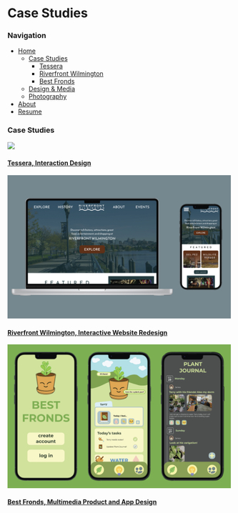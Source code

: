 # Case Studies

### Navigation
- [Home](Home_Content.md)
    - [Case Studies](CaseStudies_Content.md)
        - [Tessera](CS1_Tessera_Content.md)
        - [Riverfront Wilmington](CS2_RiverfrontWilm_Content.md)
        - [Best Fronds](CS3_BestFronds_Content.md)
    - [Design & Media](DesignAndMedia_Content.md)
    - [Photography](Photography_Content.md)
- [About](About_Content.md)
- [Resume](Resume_Content.md)


### Case Studies

<img src="../Images/Home/Tessera-Cover-Image.png" width="500"/>

#### [Tessera, Interaction Design](CS1_Tessera_Content.md)

<img src="../Images/Home/Riverfront-Wilm-Cover-Image.png" width="500"/>

#### [Riverfront Wilmington, Interactive Website Redesign](CS2_RiverfrontWilm_Content.md)

<img src="../Images/Home/Best-Fronds-Cover-Image.png" width="500"/>

#### [Best Fronds, Multimedia Product and App Design](CS3_BestFronds_Content.md)
